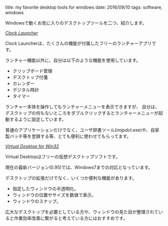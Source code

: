 title: my favorite desktop tools for windows
date: 2016/09/10
tags: software, windows

Windowsで動くお気に入りのデスクトップツールを二つ、紹介します。

*[Clock Launcher](http://www2s.biglobe.ne.jp/~geoph/)*

Clock Launcherは、たくさんの機能が付属したフリーのランチャーアプリです。

ランチャー機能以外に、自分は以下のような機能を使用しています。

- クリップボード管理
- デスクトップ付箋
- カレンダー
- デジタル時計
- タイマー

ランチャー本体を操作してもランチャーメニューを表示できますが、
自分は、デスクトップの何もないところをダブルクリックするとランチャーメニューが起動するように設定しています。

普通のアプリケーションだけでなく、ユーザ辞書ツール(imjpdct.exe)や、自家製バッチ等を登録する等、とても便利に使わせてもらってます。


*[Virtual Desktop for Win32](http://salt.car.coocan.jp/VD.htm)*

Virtual Desktopはフリーの仮想デスクトップソフトです。

現在の最新バージョン(0.95)では、Windows7までの対応となっています。

デスクトップの拡張だけでなく、いくつか便利な機能があります。

- 指定したウィンドウの半透明化。
- ウィンドウの位置やサイズを数値で表示。
- ウィンドウのスナップ。

広大なデスクトップを必要としている方や、ウィンドウの見た目が整理されていると作業効率改善に繋がると考えている方にはおすすめです。
